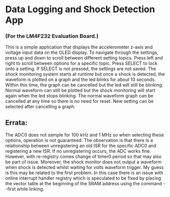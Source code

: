 <h1> Data Logging and Shock Detection App </h1> 
<h3> (For the LM4F232 Evaluation Board.) </h3>
This is a simple application that displays the accelerometer z-axis and voltage input data on the OLED display. To navigate through the settings, press up and down to scroll between different setting topics. Press left and right to scroll between options for a specific topic. Press SELECT to lock onto a setting. If SELECT is not pressed, the settings are not saved.
The shock monitoring system starts at runtime but once a shock is detected, the waveform is plotted on a graph and the led blinks for about 10 seconds. Within this time, the graph can be cancelled but the led will still be blinking. Normal waveform can still be plotted but the shock monitoring will start again when the led stops blinking.
The normal waveform graph can be cancelled at any time so there is no need for reset. New setting can be selected after cancelling a graph.
<br>
<h2>Errata:</h2>
The ADC0 does not sample for 100 kHz and 1 MHz so when selecting these options, operation is not guaranteed. The observation is that there is a relationship between unregistering an old ISR for the specific ADC0 and registering a new ISR. If no unregistering occurs, the ADC works fine. However, with re-registry comes change of timer0 period so that may also be part of issue.
Moreover, the shock monitor does not output a waveform when shock is detected whilst waiting for volts waveform trigger. My guess is this may be related to the first problem. In this case there is an issue with online interrupt handler registry which is speculated to be fixed by placing the vector table at the beginning of the SRAM address using the command --first while linking.
